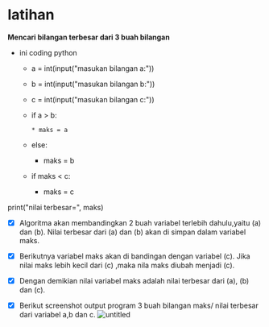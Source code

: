 # latihan
**Mencari bilangan terbesar dari 3 buah bilangan**



* ini coding python

	* a = int(input("masukan bilangan a:"))


	* b = int(input("masukan bilangan b:"))

	
  	* c = int(input("masukan bilangan c:"))


  * if a > b:
   
    
		* maks = a


   * else:
   
    
		* maks = b


    * if maks < c:
   
    
		* maks = c


print("nilai terbesar=", maks)




- [x] Algoritma akan membandingkan 2 buah variabel terlebih dahulu,yaitu (a) dan (b). Nilai terbesar dari (a) dan (b) akan di simpan dalam variabel maks.


- [x] Berikutnya variabel maks akan di bandingan dengan variabel (c). Jika nilai maks lebih kecil dari (c) ,maka nila maks diubah menjadi (c). 

- [x] Dengan demikian nilai variabel maks adalah nilai terbesar dari (a), (b) dan (c).



- [x] Berikut screenshot output program 3 buah bilangan maks/ nilai terbesar dari variabel a,b dan c.
![untitled](https://user-images.githubusercontent.com/46512724/52344521-8db7eb80-2a4d-11e9-83ed-0260925c091b.jpg)
